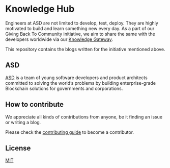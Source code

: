 # Knowledge Hub

Engineers at ASD are not limited to develop, test, deploy. They are highly motivated to build and learn something new every day. As a part of our Giving Back To Community initiative, we aim to share the same with the developers worldwide via our [Knowledge Gateway](https://github.com/asadnaeem1/knowledge-gateway).

This repository contains the blogs written for the initiative mentioned above.

## ASD

[ASD](https://www.linkedin.com/in/asad-naeem-448529152/) is a team of young software developers and product architects committed to solving the world’s problems by building enterprise-grade Blockchain solutions for
governments and corporations.

## How to contribute

We appreciate all kinds of contributions from anyone, be it finding an issue or writing a blog.

Please check the [contributing guide](CONTRIBUTING.md) to become a contributor.

## License

[MIT](https://github.com/asadnaeem1/knowledge-gateway/blob/master/LICENSE)
